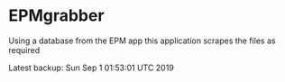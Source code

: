 # EPMgrabber
Using a database from the EPM app this application scrapes the files as required


Latest backup: Sun Sep 1 01:53:01 UTC 2019
